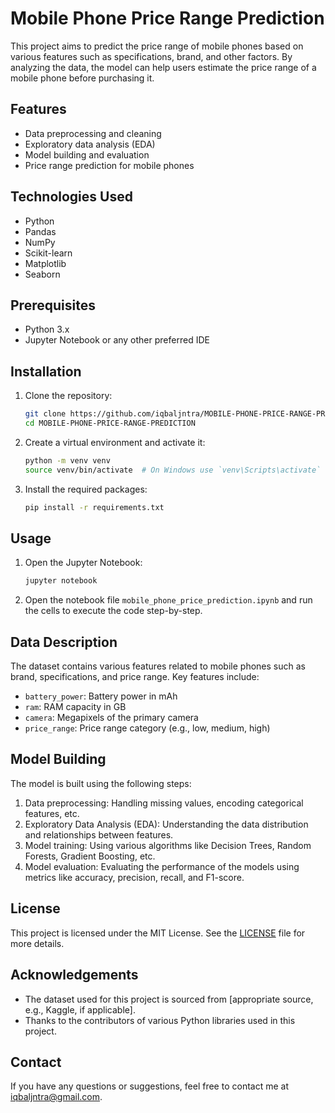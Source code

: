 # Mobile Phone Price Range Prediction

This project aims to predict the price range of mobile phones based on various features such as specifications, brand, and other factors. By analyzing the data, the model can help users estimate the price range of a mobile phone before purchasing it.

## Features

- Data preprocessing and cleaning
- Exploratory data analysis (EDA)
- Model building and evaluation
- Price range prediction for mobile phones

## Technologies Used

- Python
- Pandas
- NumPy
- Scikit-learn
- Matplotlib
- Seaborn

## Prerequisites

- Python 3.x
- Jupyter Notebook or any other preferred IDE

## Installation

1. Clone the repository:
    ```bash
    git clone https://github.com/iqbaljntra/MOBILE-PHONE-PRICE-RANGE-PREDICTION.git
    cd MOBILE-PHONE-PRICE-RANGE-PREDICTION
    ```

2. Create a virtual environment and activate it:
    ```bash
    python -m venv venv
    source venv/bin/activate  # On Windows use `venv\Scripts\activate`
    ```

3. Install the required packages:
    ```bash
    pip install -r requirements.txt
    ```

## Usage

1. Open the Jupyter Notebook:
    ```bash
    jupyter notebook
    ```

2. Open the notebook file `mobile_phone_price_prediction.ipynb` and run the cells to execute the code step-by-step.


## Data Description

The dataset contains various features related to mobile phones such as brand, specifications, and price range. Key features include:

- `battery_power`: Battery power in mAh
- `ram`: RAM capacity in GB
- `camera`: Megapixels of the primary camera
- `price_range`: Price range category (e.g., low, medium, high)

## Model Building

The model is built using the following steps:

1. Data preprocessing: Handling missing values, encoding categorical features, etc.
2. Exploratory Data Analysis (EDA): Understanding the data distribution and relationships between features.
3. Model training: Using various algorithms like Decision Trees, Random Forests, Gradient Boosting, etc.
4. Model evaluation: Evaluating the performance of the models using metrics like accuracy, precision, recall, and F1-score.

## License

This project is licensed under the MIT License. See the [LICENSE](LICENSE) file for more details.

## Acknowledgements

- The dataset used for this project is sourced from [appropriate source, e.g., Kaggle, if applicable].
- Thanks to the contributors of various Python libraries used in this project.

## Contact

If you have any questions or suggestions, feel free to contact me at iqbaljntra@gmail.com.


